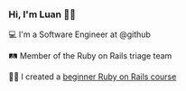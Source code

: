 
<!--
**luanzeba/luanzeba** is a ✨ _special_ ✨ repository because its `README.md` (this file) appears on your GitHub profile.

Here are some ideas to get you started:

- 🔭 I’m currently working on ...
- 🌱 I’m currently learning ...
- 👯 I’m looking to collaborate on ...
- 🤔 I’m looking for help with ...
- 💬 Ask me about ...
- 📫 How to reach me: ...
- 😄 Pronouns: ...
- ⚡ Fun fact: ...
-->
### Hi, I'm Luan 👋😄 

💻 I'm a Software Engineer at @github

🛤️ Member of the Ruby on Rails triage team

👨‍🏫 I created a [beginner Ruby on Rails course](https://leveluptutorials.com/tutorials/beginner-ruby-on-rails/series-introduction)
